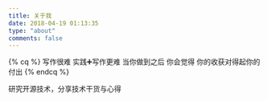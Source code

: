 ```yaml
---
title: 关于我
date: 2018-04-19 01:13:35
type: "about"
comments: false
---
```

{% cq %} 
写作很难
实践➕️写作更难
当你做到之后
你会觉得
你的收获对得起你的付出
{% endcq %}

研究开源技术，分享技术干货与心得
